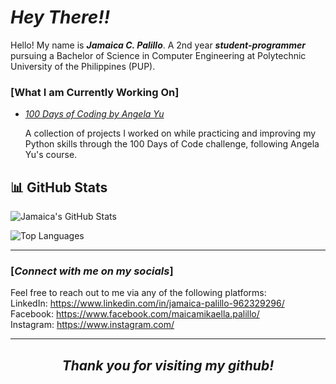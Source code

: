 <h1><b><i> Hey There!! </b></i></h1>

Hello! My name is _**Jamaica C. Palillo**_. A 2nd year _**student-programmer**_ pursuing a Bachelor of Science in Computer Engineering at Polytechnic University of the Philippines (PUP).

### [**What I am Currently Working On**]
- [_100 Days of Coding by Angela Yu_](https://github.com/jamaicapalillo/100-Days-of-Coding)  
  
  A collection of projects I worked on while practicing and improving my Python skills through the 100 Days of Code challenge, following Angela Yu's course.

## 📊 GitHub Stats

![Jamaica's GitHub Stats](https://github-readme-stats.vercel.app/api?username=jamaicapalillo&show_icons=true&theme=radical)

![Top Languages](https://github-readme-stats.vercel.app/api/top-langs/?username=jamaicapalillo&layout=compact&theme=radical)

---
### [_**Connect with me on my socials**_]
Feel free to reach out to me via any of the following platforms:    
LinkedIn: <https://www.linkedin.com/in/jamaica-palillo-962329296/>  
Facebook: <https://www.facebook.com/maicamikaella.palillo/>  
Instagram:  <https://www.instagram.com/>    

---
<div align="center">
<h2><b><i> Thank you for visiting my github! </i></b></h2> 
</div>
